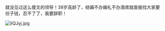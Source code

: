 就没见过这么傻叉的领导！38岁高龄了，结婚不办婚礼不办酒席就直接找大家要份子钱，忍不了了，我要辞职！

![liQJyj.jpg](https://s2.ax1x.com/2019/12/25/liQJyj.jpg)